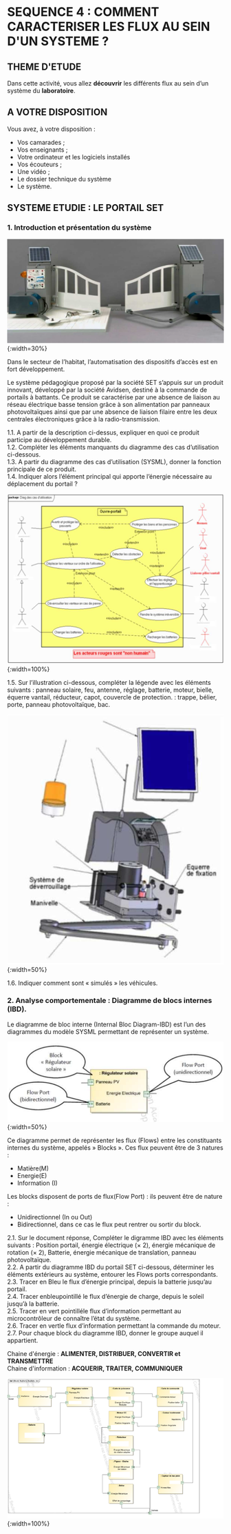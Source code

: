 # SEQUENCE 4 : COMMENT CARACTERISER LES FLUX AU SEIN D'UN SYSTEME ?

## THEME D'ETUDE

Dans cette activité, vous allez **découvrir** les différents flux au sein d’un système du **laboratoire**.

## A VOTRE DISPOSITION

Vous avez, à votre disposition :

* Vos camarades ;
* Vos enseignants ;
* Votre ordinateur et les logiciels installés
* Vos écouteurs ;
* Une vidéo ;
* Le dossier technique du système
* Le système.

## SYSTEME ETUDIE : LE PORTAIL SET

### 1. Introduction et présentation du système

![PortailSet Présentation](./img/portail_presentation.png){:width=30%}

Dans le secteur de l’habitat, l’automatisation des dispositifs
d’accès est en fort développement.

Le système pédagogique proposé par la société SET s’appuis sur un produit innovant, développé par la société Avidsen, destiné à la commande de portails à battants. Ce produit se caractérise par une absence de liaison au réseau électrique basse tension grâce à son alimentation par panneaux  photovoltaïques ainsi que par une absence de liaison filaire entre les deux centrales électroniques grâce à la radio-transmission.


1.1. A partir de la description ci-dessus, expliquer en quoi ce produit participe au développement durable.       
1.2. Compléter les éléments manquants du diagramme des cas d’utilisation ci-dessous.     
1.3. A partir du diagramme des cas d’utilisation (SYSML), donner la fonction principale de ce produit.      
1.4. Indiquer alors l’élément principal qui apporte l’énergie nécessaire au déplacement du portail ?     

![PortailSet package](./img/portail_package.png){:width=100%}

1.5. Sur l’illustration ci-dessous, compléter la légende avec les éléments suivants : panneau solaire, feu, antenne, réglage, batterie, moteur, bielle, équerre vantail, réducteur, capot, couvercle de protection. : trappe, bélier, porte, panneau photovoltaïque, bac.

 ![PortailSet package](./ressources/portailset/portail_details.png){:width=50%}

 1.6. Indiquer comment sont « simulés » les véhicules.


### 2. Analyse comportementale : Diagramme de blocs internes (IBD).

Le diagramme de bloc interne (Internal Bloc Diagram-IBD) est l’un des diagrammes du modèle SYSML permettant de représenter un système.

 ![PortailSet package](./img/portail_reg-solaire.png){:width=50%}

Ce diagramme permet de représenter les flux (Flows) entre les constituants internes du système, appelés » Blocks ». Ces flux peuvent être de 3 natures :

* Matière(M)
* Energie(E)
* Information (I)

Les blocks disposent de ports de flux(Flow Port) : ils peuvent être de nature : 

* Unidirectionnel (In ou Out)
* Bidirectionnel, dans ce cas le flux peut rentrer ou sortir du block.



2.1. Sur le document réponse, Compléter le digramme IBD avec les éléments suivants : Position portail, énergie électrique ($\times$ 2), énergie mécanique de rotation ($\times$ 2), Batterie, énergie mécanique de translation, panneau photovoltaïque.    
2.2. A partir du diagramme IBD du portail SET ci-dessous, déterminer les éléments extérieurs au système, entourer les Flows ports correspondants.    
2.3. Tracer en Bleu le flux d’énergie principal, depuis la batterie jusqu’au portail.    
2.4. Tracer enbleupointillé le flux d’énergie de charge, depuis le soleil jusqu’à la batterie.    
2.5. Tracer en vert pointilléle flux d’information permettant au microcontrôleur de connaître l’état du système.    
2.6. Tracer en vertle flux d’information permettant la commande du moteur.    
2.7. Pour chaque block du diagramme IBD, donner le groupe auquel il appartient.    

Chaine d'énergie : **ALIMENTER, DISTRIBUER, CONVERTIR et TRANSMETTRE**      
Chaine d'information : **ACQUERIR, TRAITER, COMMUNIQUER**     

![PortailSet IDB](./ressources/bigbelly/IBD%20Big%20belly.png){:width=100%}


